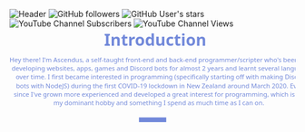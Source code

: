 ![Header](https://i.ibb.co/m9FWC2p/untitled-9.png)
![GitHub followers](https://img.shields.io/github/followers/Ascendus?logo=Github&style=for-the-badge&label=GitHub%20Followers)
![GitHub User's stars](https://img.shields.io/github/stars/Ascendus?logo=Github&style=for-the-badge&label=GitHub%20Stars)
![YouTube Channel Subscribers](https://img.shields.io/youtube/channel/subscribers/UCqXKI12KoP2wMKiykZslUmw?label=YouTube%20Subscribers&logo=YouTube&style=for-the-badge)
![YouTube Channel Views](https://img.shields.io/youtube/channel/views/UCqXKI12KoP2wMKiykZslUmw?label=YouTube%20Views&logo=YouTube&style=for-the-badge)
<br>
<svg xmlns="http://www.w3.org/2000/svg" width="1332" height="450" viewBox="0 0 1332 450">
  <g id="Group_56" data-name="Group 56" transform="translate(-294 -1249)">
    <text id="Introduction" transform="translate(506 1249)" fill="#7289da" font-size="75" font-family="SegoeUI-Bold, Segoe UI" font-weight="700"><tspan x="228.869" y="81">Introduction</tspan></text>
    <text id="Hey_there_I_m_Ascendus_a_self-taught_front-end_and_back-end_programmer_scripter_who_s_been_into_developing_websites_apps_games_and_Discord_bots_for_almost_2_years_and_learnt_several_languages_over_time._I_first_became_interested_in_programming_specifi" data-name="Hey there! I&apos;m Ascendus, a self-taught front-end and back-end programmer/scripter who&apos;s been into developing websites, apps, games and Discord bots for almost 2 years and learnt several languages over time. I first became interested in programming (specifi" transform="translate(294 1376)" fill="#7289da" font-size="30" font-family="SegoeUI, Segoe UI"><tspan x="0.17" y="32">Hey there! I&apos;m Ascendus, a self-taught front-end and back-end programmer/scripter who&apos;s been into </tspan><tspan x="9.926" y="72">developing websites, apps, games and Discord bots for almost 2 years and learnt several languages </tspan><tspan x="28.874" y="112">over time. I first became interested in programming (specifically starting off with making Discord </tspan><tspan x="30.111" y="152">bots with NodeJS) during the first COVID-19 lockdown in New Zealand around March 2020. Ever </tspan><tspan x="19.521" y="192">since I&apos;ve grown more experienced and developed a great interest for programming, which is now </tspan><tspan x="204.757" y="232">my dominant hobby and something I spend as much time as I can on.</tspan></text>
    <rect id="Rectangle_25" data-name="Rectangle 25" width="127" height="22" transform="translate(897 1666)" fill="#7289da"/>
  </g>
</svg>
